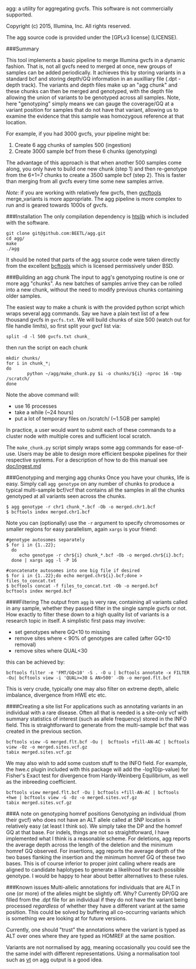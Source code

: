 agg: a utility for aggregating gvcfs. This software is not commercially supported.

Copyright (c) 2015, Illumina, Inc. All rights reserved. 

The agg source code is provided under the [GPLv3 license] (LICENSE).

###Summary

This tool implements a basic pipeline to merge Illumina gvcfs in a dynamic fashion. That is, not all gvcfs need to merged at once, new groups of samples can be added periodically.  It achieves this by storing variants in a standard bcf and storing depth/GQ information in an auxilliary file (.dpt - depth track). The variants and depth files make up an "agg chunk" and these chunks can then be merged and genotyped, with the depth file allowing the union of variants to be genotyped across all samples.  Note, here "genotyping" simply means we can gauge the coverage/GQ at a variant position for samples that do not have that variant, allowing us to examine the evidence that this sample was homozygous reference at that location.

For example, if you had 3000 gvcfs, your pipeline might be:

1. Create 6 agg chunks of samples 500 (ingestion)
2. Create 3000 sample bcf from these 6 chunks (genotyping)

The advantage of this approach is that when another 500 samples come along, you only have to build one new chunk (step 1) and then re-genotype from the 6+1=7 chunks to create a 3500 sample bcf (step 2). This is faster than merging from all gvcfs every time some new samples arrive.

*Note:* if you are working with relatively few gvcfs, then [gvcftools](https://github.com/sequencing/gvcftools) merge_variants is more appropriate.  The agg pipeline is more complex to run and is geared towards 1000s of gvcfs.

###Installation
The only compilation dependency is [htslib](http://www.htslib.org/) which is included with the software.  

```
git clone git@github.com:BEETL/agg.git
cd agg/
make
./agg
```

It should be noted that parts of the agg source code were taken directly from the excellent [bcftools](https://github.com/samtools/bcftools) which is licensed permissively under BSD.

###Building an agg chunk
The input to agg's genotyping routine is one or more agg "chunks".  As new batches of samples arrive they can be rolled into a new chunk, without the need to modify previous chunks containing older samples. 

The easiest way to make a chunk is with the provided python script which wraps several agg commands. Say we have a plain text list of a few thousand gvcfs in `gvcfs.txt`. We will build chunks of size 500 (watch out for file handle limits), so first split your gvcf list via:
```
split -d -l 500 gvcfs.txt chunk_
```
then run the script on each chunk
```
mkdir chunks/
for i in chunk_*;
do
        python ~/agg/make_chunk.py $i -o chunks/${i} -nproc 16 -tmp /scratch/
done        
```
Note the above command will:
* use 16 processes
* take a while (~24 hours)
* put a lot of temporary files on /scratch/ (~1.5GB per sample)

In practice, a user would want to submit each of these commands to a cluster node with multiple cores and sufficient local scratch.

The `make_chunk.py` script simply wraps some agg commands for ease-of-use. Users may be able to design more efficient bespoke pipelines for their respective systems. For a description of how to do this manual see [doc/ingest.md](doc/ingest.md)

###Genotyping and merging agg chunks
Once you have your chunks, life is easy.  Simply call `agg genotype` on any number of chunks to produce a typical multi-sample bcf/vcf that contains all the samples in all the chunks genotyped at all variants seen across the chunks. 
```
$ agg genotype -r chr1 chunk_*.bcf -Ob -o merged.chr1.bcf
$ bcftools index merged.chr1.bcf
```
Note you can (optionally) use the `-r` argument to specify chromosomes or smaller regions for easy parallelism, again `xargs` is your friend:
```
#genotype autosomes separately
$ for i in {1..22};
  do 
     echo genotype -r chr${i} chunk_*.bcf -Ob -o merged.chr${i}.bcf;
  done | xargs agg -l -P 16

#concatenate autosomes into one big file if desired
$ for i in {1..22};do echo merged.chr${i}.bcf;done > files_to_concat.txt
$ bcftools concat -f files_to_concat.txt -Ob -o merged.bcf
bcftools index merged.bcf
```

####Filtering
The output from `agg` is very raw, containing all variants called in any sample, whether they passed filter in the single sample gvcfs or not. How exactly to filter these down to a high quality list of variants is a research topic in itself.  A simplistic first pass may involve:

* set genotypes where GQ<10 to missing
* remove sites where < 90% of genotypes are called (after GQ<10 removal)
* remove sites where QUAL<30

this can be achieved by:
```
bcftools filter -e 'FMT/GQ<10' -S . -O u | bcftools annotate -x FILTER -Ou| bcftools view -i 'QUAL>=30 & AN>500' -Ob -o merged.flt.bcf
```
This is very crude, typically one may also filter on extreme depth, allelic imbalance, divergence from HWE etc etc.

####Creating a site list
For applications such as annotating variants in an individual with a rare disease.  Often all that is needed is a site-only vcf with summary statistics of interest (such as allele frequency) stored in the INFO field.  This is straightforward to generate from the multi-sample bcf that was created in the previous section.
```
bcftools view -G merged.flt.bcf -Ou |  bcftools +fill-AN-AC | bcftools view -Oz -o merged.sites.vcf.gz
tabix merged.sites.vcf.gz
```
We may also wish to add some custom stuff to the INFO field. For example, the hwe.c plugin included with this package will add the -log10(p-value) for Fisher's Exact test for divergence from Hardy-Weinberg Equilibrium, as well as the inbreeding coefficient.
```
bcftools view merged.flt.bcf -Ou | bcftools +fill-AN-AC | bcftools +hwe | bcftools view -G -Oz -o merged.sites.vcf.gz
tabix merged.sites.vcf.gz
```

###A note on genotyping homref positions
Genotyping an individual (from their gvcf) who does not have an ALT allele called at SNP location is relatively easy (at least I think so). We simply take the DP and the homref GQ at that base. For indels, things are not so straightforward, I have implemented what I think is a reasonable scheme.  For deletions, agg reports the average depth across the length of the deletion and the minimum homref GQ observed. For insertions, agg reports the average depth of the two bases flanking the insertion and the minimum homref GQ of these two bases. This is of course inferior to proper joint calling where reads are aligned to candidate haplotypes to generate a likelihood for each possible genotype. I would be happy to hear about better alternatives to these rules.

###Known issues
Multi-allelic annotations for individuals that are ALT in one (or more) of the alleles might be slightly off. Why? Currently DP/GQ are filled from the .dpt file for an individual if they do not have the variant being processed *regardless* of whether they have a different variant at the same position.  This could be solved by buffering all co-occurring variants which is something we are looking at for future versions.

Currently, one should "trust" the annotations where the variant is typed as ALT over ones where they are typed as HOMREF at the same position.

Variants are not normalised by agg, meaning occasionally you could see the the same indel with different representations.  Using a normalisation tool such as [vt](https://github.com/atks/vt) on agg output is a good idea.
